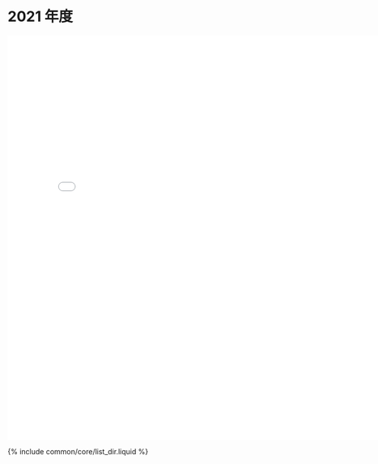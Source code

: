 # 2021 年度

<embed src="../../annual_charts.html?account=icmarkets_30786682&year=2021" width="800" height="800">

{% include common/core/list_dir.liquid %}

